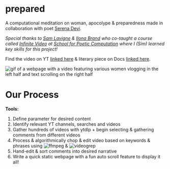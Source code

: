 # prepared
A computational meditation on woman, apocolype &amp; preparedness made in collaboration with poet [Serena Devi](https://www.serena-devi.com/).

*Special thanks to [Sam Lavigne](https://lav.io) & [Ilona Brand](https://theilonabrand.com/) who co-taught a course called [Infinite Video](https://github.com/antiboredom/infinite-video-fall-2023?tab=readme-ov-file) at [School for Poetic Computation](https://sfpc.study) where I (Sim) learned key skills for this project!*

Find the video on YT [linked here](https://www.youtube.com/watch?v=xh1YTnYuNLA&list=TLGGZDJyfSpaTacyMTAxMjAyNA&t=2s) & literary piece on Docs [linked here](https://docs.google.com/document/d/e/2PACX-1vSBokgH0WgeVj20A_Cvy8K8UhlLLUzySzDTIjeksZPvojdQWs7j5oFBIdur9gVMUROAlVLVThSo16p2/pub).

![gif of a webpage with a video featuring various women vlogging in the left half and text scrolling on the right half](https://github.com/ratemypraxis/ratemypraxis.github.io/blob/main/images/preppy.gif?raw=true)

# Our Process
**Tools:**
1. Define parameter for desired content
2. Identify relevant YT channels, searches and videos
3. Gather hundreds of videos with ytdlp + begin selecting & gathering comments from different videos
4. Process & algorithmically chop & edit video based on keywords & phrases using ![ffmpeg](https://ffmpeg.org//) & ![videogrep](https://github.com/antiboredom/videogrep) 
7. Hand-edit & sort comments into desired narrative
8. Write a quick static webpage with a fun auto scroll feature to display it all!
